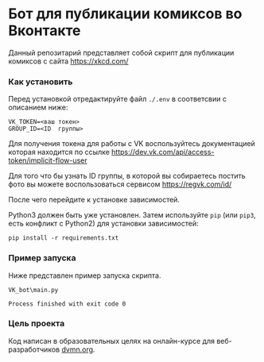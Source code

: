 # Бот для публикации комиксов во Вконтакте

Данный репозитарий представляет собой скрипт для публикации комиксов с сайта https://xkcd.com/

### Как установить

Перед установкой отредактируйте файл `./.env` в соответсвии с описанием ниже:
```
VK_TOKEN=<ваш токен>
GROUP_ID=<ID  группы>
```

Для получения токена для работы с VK  воспользуйтесь документацией которая находится по ссылке
https://dev.vk.com/api/access-token/implicit-flow-user 

Для того что бы узнать ID  группы, в которой вы собираетесь постить фото вы можете воспользоваться сервисом 
https://regvk.com/id/

После чего перейдите к установке зависимостей.

Python3 должен быть уже установлен. 
Затем используйте `pip` (или `pip3`, есть конфликт с Python2) для установки зависимостей:
```
pip install -r requirements.txt
```

### Пример запуска

Ниже представлен пример запуска скрипта.

```
VK_bot\main.py 

Process finished with exit code 0
```

### Цель проекта

Код написан в образовательных целях на онлайн-курсе для веб-разработчиков [dvmn.org](https://dvmn.org/).